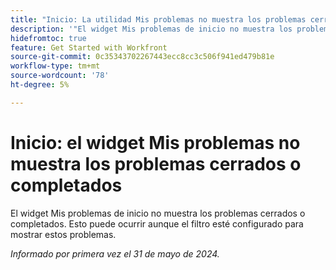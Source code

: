 ```yaml
---
title: "Inicio: La utilidad Mis problemas no muestra los problemas cerrados o completados"
description: '"El widget Mis problemas de inicio no muestra los problemas cerrados o completados. Esto puede ocurrir aunque el filtro esté configurado para mostrar estos problemas".'
hidefromtoc: true
feature: Get Started with Workfront
source-git-commit: 0c35343702267443ecc8cc3c506f941ed479b81e
workflow-type: tm+mt
source-wordcount: '78'
ht-degree: 5%

---
```



# Inicio: el widget Mis problemas no muestra los problemas cerrados o completados

El widget Mis problemas de inicio no muestra los problemas cerrados o completados. Esto puede ocurrir aunque el filtro esté configurado para mostrar estos problemas.

_Informado por primera vez el 31 de mayo de 2024._
